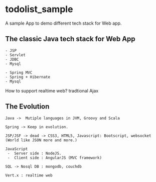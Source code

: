todolist_sample
===============

A sample App to demo different tech stack for Web app.

The classic Java tech stack for Web App
---------------------------------------

    - JSP 
    - Servlet
    - JDBC
    - Mysql

    - Spring MVC
    - Spring + Hibernate
    - Mysql

How to support realtime web? tradtional Ajax


The Evolution
-------------

    Java ->  Mutiple languages in JVM, Groovy and Scala 

    Spring -> Keep in evolution.

    JSP/JSF -> dead -> CSS3, HTML5, Javascript: Bootscript, websocket
    (World like JSON more and more.)

    JavaScript 
     -  Server side : NodeJS. 
     -  Client side : AngularJS (MVC framework)

    SQL -> Nosql DB : mongodb, couchdb

    Vert.x : realtime web

